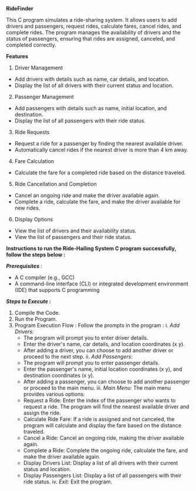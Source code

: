 ****RideFinder****

This C program simulates a ride-sharing system. It allows users to add drivers and passengers, request rides, calculate fares, cancel rides, and complete rides. The program manages the availability of drivers and the status of passengers, ensuring that rides are assigned, canceled, and completed correctly.

**Features**
1. Driver Management
  - Add drivers with details such as name, car details, and location.
  - Display the list of all drivers with their current status and location.
2. Passenger Management
  - Add passengers with details such as name, initial location, and destination.
  - Display the list of all passengers with their ride status.
3. Ride Requests
  - Request a ride for a passenger by finding the nearest available driver.
  - Automatically cancel rides if the nearest driver is more than 4 km away.
4. Fare Calculation
  - Calculate the fare for a completed ride based on the distance traveled.
5. Ride Cancellation and Completion
  - Cancel an ongoing ride and make the driver available again.
  - Complete a ride, calculate the fare, and make the driver available for new rides.
6. Display Options
  - View the list of drivers and their availability status.
  - View the list of passengers and their ride status.

**Instructions to run the Ride-Hailing System C program successfully, follow the steps below :**

**_Prerequisites_** :
  - A C compiler (e.g., GCC)
  - A command-line interface (CLI) or integrated development environment (IDE) that supports C programming

**_Steps to Execute :_** 

1. Compile the Code.
2. Run the Program.
3. Program Execution Flow : 
  Follow the prompts in the program :
  i. _Add Drivers:_
    - The program will prompt you to enter driver details.
    - Enter the driver's name, car details, and location coordinates (x y).
    - After adding a driver, you can choose to add another driver or proceed to the next step.
  ii. _Add Passengers:_
    - The program will prompt you to enter passenger details.
    - Enter the passenger's name, initial location coordinates (x y), and destination coordinates (x y).
    - After adding a passenger, you can choose to add another passenger or proceed to the main menu.
  iii. _Main Menu:_
  The main menu provides various options:
    - Request a Ride: Enter the index of the passenger who wants to request a ride. The program will find the nearest available driver and assign the ride.
    - Calculate Ride Fare: If a ride is assigned and not canceled, the program will calculate and display the fare based on the distance traveled.
    - Cancel a Ride: Cancel an ongoing ride, making the driver available again.
    - Complete a Ride: Complete the ongoing ride, calculate the fare, and make the driver available again.
    - Display Drivers List: Display a list of all drivers with their current status and location.
    - Display Passengers List: Display a list of all passengers with their ride status.
  iv. _Exit:_ Exit the program.
